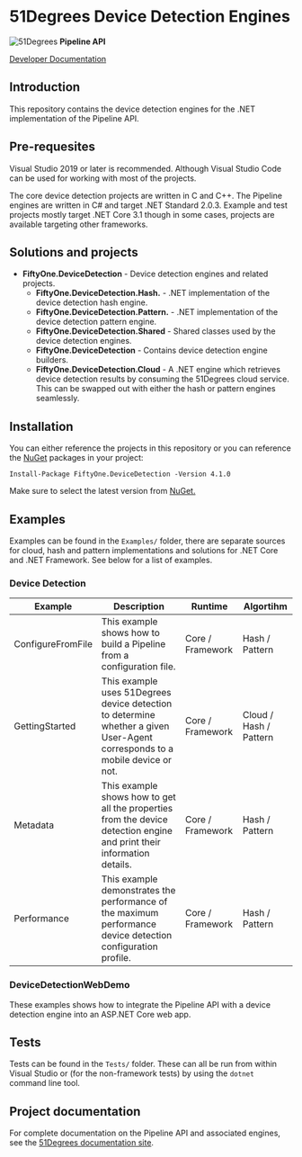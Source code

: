 # 51Degrees Device Detection Engines

![51Degrees](https://51degrees.com/DesktopModules/FiftyOne/Distributor/Logo.ashx?utm_source=github&utm_medium=repository&utm_content=readme_main&utm_campaign=dotnet-open-source "Data rewards the curious") **Pipeline API**

[Developer Documentation](https://docs.51degrees.com?utm_source=github&utm_medium=repository&utm_content=documentation&utm_campaign=dotnet-open-source "developer documentation")

## Introduction

This repository contains the device detection engines for the .NET implementation of the Pipeline API.

## Pre-requesites

Visual Studio 2019 or later is recommended. Although Visual Studio Code can be used for working with most of the projects.

The core device detection projects are written in C and C++.
The Pipeline engines are written in C# and target .NET Standard 2.0.3.
Example and test projects mostly target .NET Core 3.1 though in some cases, projects are available targeting other frameworks.

## Solutions and projects

- **FiftyOne.DeviceDetection** - Device detection engines and related projects.
  - **FiftyOne.DeviceDetection.Hash.** - .NET implementation of the device detection hash engine.
  - **FiftyOne.DeviceDetection.Pattern.** - .NET implementation of the device detection pattern engine.
  - **FiftyOne.DeviceDetection.Shared** - Shared classes used by the device detection engines.
  - **FiftyOne.DeviceDetection** - Contains device detection engine builders.
  - **FiftyOne.DeviceDetection.Cloud** - A .NET engine which retrieves device detection results by consuming the 51Degrees cloud service. This can be swapped out with either the hash or pattern engines seamlessly.
  
## Installation

You can either reference the projects in this repository or you can reference the [NuGet][nuget] packages in your project:

```
Install-Package FiftyOne.DeviceDetection -Version 4.1.0
```

Make sure to select the latest version from [NuGet.][nuget]
## Examples

Examples can be found in the `Examples/` folder, there are separate sources for cloud, hash and pattern implementations and solutions for .NET Core and .NET Framework. See below for a list of examples.

### Device Detection

|Example|Description|Runtime|Algortihm|
|-------|-----------|-------|---------|
|ConfigureFromFile|This example shows how to build a Pipeline from a configuration file.|Core / Framework|Hash / Pattern|
|GettingStarted|This example uses 51Degrees device detection to determine whether a given User-Agent corresponds to a mobile device or not.|Core / Framework|Cloud / Hash / Pattern|
|Metadata|This example shows how to get all the properties from the device detection engine and print their information details.|Core / Framework|Hash / Pattern|
|Performance|This example demonstrates the performance of the maximum performance device detection configuration profile.|Core / Framework|Hash / Pattern|

### DeviceDetectionWebDemo

These examples shows how to integrate the Pipeline API with a device detection engine into an ASP.NET Core web app.

## Tests

Tests can be found in the `Tests/` folder. These can all be run from within Visual Studio or (for the non-framework tests) by using the `dotnet` command line tool. 

## Project documentation

For complete documentation on the Pipeline API and associated engines, see the [51Degrees documentation site][Documentation].

[Documentation]: https://docs.51degrees.com
[nuget]: https://www.nuget.org/packages/FiftyOne.DeviceDetection/
